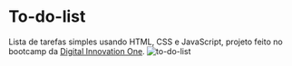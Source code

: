 # To-do-list
Lista de tarefas simples usando HTML, CSS e JavaScript, projeto feito no bootcamp da [Digital Innovation One](dio.me).
![to-do-list](https://user-images.githubusercontent.com/82920054/184892430-1d701ab4-d414-4ae5-832c-f27c252ce52d.png)

